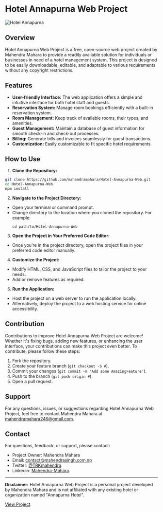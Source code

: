 # Hotel Annapurna Web Project

![Hotel Annapurna](Docs/main-project-img.png)

## Overview
Hotel Annapurna Web Project is a free, open-source web project created by Mahendra Mahara to provide a readily available solution for individuals or businesses in need of a hotel management system. This project is designed to be easily downloadable, editable, and adaptable to various requirements without any copyright restrictions.

## Features
- **User-friendly Interface:** The web application offers a simple and intuitive interface for both hotel staff and guests.
- **Reservation System:** Manage room bookings efficiently with a built-in reservation system.
- **Room Management:** Keep track of available rooms, their types, and amenities.
- **Guest Management:** Maintain a database of guest information for smooth check-in and check-out processes.
- **Billing:** Generate bills and invoices seamlessly for guest transactions.
- **Customization:** Easily customizable to fit specific hotel requirements.

## How to Use
1. **Clone the Repository:**
```bash
git clone https://github.com/mahendramahara/Hotel-Annapurna-Web.git
cd Hotel-Annapurna-Web
npm install
```


2. **Navigate to the Project Directory:**
- Open your terminal or command prompt.
- Change directory to the location where you cloned the repository. For example:
  ```
  cd path/to/Hotel-Annapurna-Web
  
  ```

3. **Open the Project in Your Preferred Code Editor:**
- Once you're in the project directory, open the project files in your preferred code editor manually.

4. **Customize the Project:**
- Modify HTML, CSS, and JavaScript files to tailor the project to your needs.
- Add or remove features as required.

5. **Run the Application:**
- Host the project on a web server to run the application locally.
- Alternatively, deploy the project to a web hosting service for online accessibility.

## Contribution
Contributions to improve Hotel Annapurna Web Project are welcome! Whether it's fixing bugs, adding new features, or enhancing the user interface, your contributions can make this project even better. To contribute, please follow these steps:
1. Fork the repository.
2. Create your feature branch (`git checkout -b #`).
3. Commit your changes (`git commit -m 'Add some AmazingFeature'`).
4. Push to the branch (`git push origin #`).
5. Open a pull request.

## Support
For any questions, issues, or suggestions regarding Hotel Annapurna Web Project, feel free to contact Mahendra Mahara at [mahendramahara246@gmail.com](mailto:mahendramahara246@gmail.com).

## Contact

For questions, feedback, or support, please contact:

- Project Owner: Mahendra Mahara
- Email: contact@mahendrasingh.com.np
- Twitter: [@TRKmahendra](https://twitter.com/TRKmahendra).
- Linkedin: [Mahendra-Mahara](https://np.linkedin.com/in/mahendramahara).

---
**Disclaimer:** Hotel Annapurna Web Project is a personal project developed by Mahendra Mahara and is not affiliated with any existing hotel or organization named "Annapurna Hotel".

[View Project](https://www.mahendrasingh.com.np/?i=1#portfolio).

